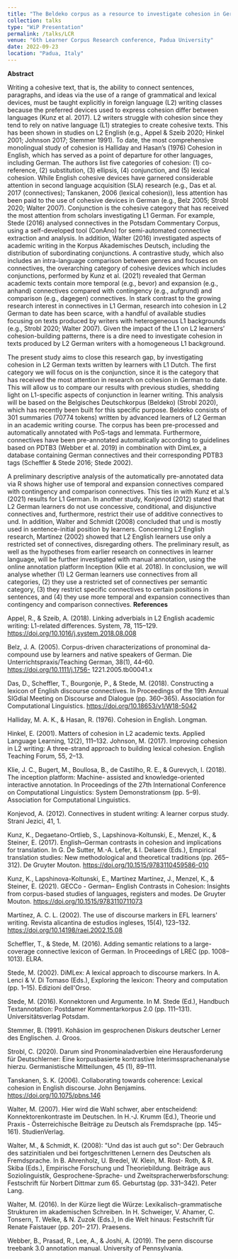 ```yaml
---
title: "The Beldeko corpus as a resource to investigate cohesion in German learner language: A preliminary analysis of corpus homogeneity "
collection: talks
type: "WiP Presentation"
permalink: /talks/LCR
venue: "6th Learner Corpus Research conference, Padua University"
date: 2022-09-23
location: "Padua, Italy"
---
```

 


**Abstract**

Writing a cohesive text, that is, the ability to connect sentences, paragraphs, and ideas via the use of a range of grammatical and lexical devices, must be taught explicitly in foreign language (L2) writing classes because the preferred devices used to express cohesion differ between languages (Kunz et al. 2017). L2 writers struggle with cohesion since they tend to rely on native language (L1) strategies to create cohesive texts. This has been shown in studies on L2 English (e.g., Appel & Szeib 2020; Hinkel 2001; Johnson 2017; Stemmer 1991). To date, the most comprehensive monolingual study of cohesion is Halliday and Hasan’s (1976) Cohesion in English, which has served as a point of departure for other languages, including German. The authors list five categories of cohesion: (1) co-reference, (2) substitution, (3) ellipsis, (4) conjunction, and (5) lexical cohesion. While English cohesive devices have garnered considerable attention in second language acquisition (SLA) research (e.g., Das et al. 2017 (connectives); Tanskanen, 2006 (lexical cohesion)), less attention has been paid to the use of cohesive devices in German (e.g., Belz 2005; Strobl 2020; Walter 2007). Conjunction is the cohesive category that has received the most attention from scholars investigating L1 German. For example, Stede (2016) analysed connectives in the Potsdam Commentary Corpus, using a self-developed tool (ConAno) for semi-automated connective extraction and analysis. In addition, Walter (2016) investigated aspects of academic writing in the Korpus Akademisches Deutsch, including the distribution of subordinating conjunctions. A contrastive study, which also includes an intra-language comparison between genres and focuses on connectives, the overarching category of cohesive devices which includes conjunctions, performed by Kunz et al. (2021) revealed that German academic texts contain more temporal (e.g., bevor) and expansion (e.g., anhand) connectives compared with contingency (e.g., aufgrund) and comparison (e.g., dagegen) connectives. In stark contrast to the growing research interest in connectives in L1 German, research into cohesion in L2 German to date has been scarce, with a handful of available studies focusing on texts produced by writers with heterogeneous L1 backgrounds (e.g., Strobl 2020; Walter 2007). Given the impact of the L1 on L2 learners’ cohesion-building patterns, there is a dire need to investigate cohesion in texts produced by L2 German writers with a homogeneous L1 background.

The present study aims to close this research gap, by investigating cohesion in L2 German texts written by learners with L1 Dutch. The first category we will focus on is the conjunction, since it is the category that has received the most attention in research on cohesion in German to date. This will allow us to compare our results with previous studies, shedding light on L1-specific aspects of conjunction in learner writing. This analysis will be based on the Belgisches Deutschkorpus (Beldeko) (Strobl 2020), which has recently been built for this specific purpose. Beldeko consists of 301 summaries (70774 tokens) written by advanced learners of L2 German in an academic writing course. The corpus has been pre-processed and automatically annotated with PoS-tags and lemmata. Furthermore, connectives have been pre-annotated automatically according to guidelines based on PDTB3 (Webber et al. 2019) in combination with DimLex, a database containing German connectives and their corresponding PDTB3 tags (Scheffler & Stede 2016; Stede 2002).

A preliminary descriptive analysis of the automatically pre-annotated data via R shows higher use of temporal and expansion connectives compared with contingency and comparison connectives. This ties in with Kunz et al.’s (2021) results for L1 German. In another study, Konjevod (2012) stated that L2 German learners do not use concessive, conditional, and disjunctive connectives and, furthermore, restrict their use of additive connectives to und. In addition, Walter and Schmidt (2008) concluded that und is mostly used in sentence-initial position by learners. Concerning L2 English research, Martinez (2002) showed that L2 English learners use only a restricted set of connectives, disregarding others. The preliminary result, as well as the hypotheses from earlier research on connectives in learner language, will be further investigated with manual annotation, using the online annotation platform Inception (Klie et al. 2018). In conclusion, we will analyse whether (1) L2 German learners use connectives from all categories, (2) they use a restricted set of connectives per semantic category, (3) they restrict specific connectives to certain positions in sentences, and (4) they use more temporal and expansion connectives than contingency and comparison connectives.
**References**

Appel, R., & Szeib, A. (2018). Linking adverbials in L2 English academic writing: L1-related differences. System, 78, 115–129. https://doi.org/10.1016/j.system.2018.08.008

Belz, J. A. (2005). Corpus-driven characterizations of pronominal da-compound use by learners and native speakers of German. Die Unterrichtspraxis/Teaching German, 38(1), 44–60. https://doi.org/10.1111/j.1756- 1221.2005.tb00041.x

Das, D., Scheffler, T., Bourgonje, P., & Stede, M. (2018). Constructing a lexicon of English discourse connectives. In Proceedings of the 19th Annual SIGdial Meeting on Discourse and Dialogue (pp. 360–365). Association for Computational Linguistics. https://doi.org/10.18653/v1/W18-5042

Halliday, M. A. K., & Hasan, R. (1976). Cohesion in English. Longman.

Hinkel, E. (2001). Matters of cohesion in L2 academic texts. Applied Language Learning, 12(2), 111–132. Johnson, M. (2017). Improving cohesion in L2 writing: A three-strand approach to building lexical cohesion.
English Teaching Forum, 55, 2–13.

Klie, J. C., Bugert, M., Boullosa, B., de Castilho, R. E., & Gurevych, I. (2018). The inception platform: Machine-
assisted and knowledge-oriented interactive annotation. In Proceedings of the 27th International Conference on Computational Linguistics: System Demonstrationsm (pp. 5–9). Association for Computational Linguistics.

Konjevod, A. (2012). Connectives in student writing: A learner corpus study. Strani Jezici, 41, 1.

Kunz, K., Degaetano-Ortlieb, S., Lapshinova-Koltunski, E., Menzel, K., & Steiner, E. (2017). English–German contrasts in cohesion and implications for translation. In G. De Sutter, M.-A. Lefer, & I. Delaere (Eds.), Empirical translation studies: New methodological and theoretical traditions (pp. 265–312). De Gruyter
Mouton. https://doi.org/10.1515/9783110459586-010

Kunz, K., Lapshinova-Koltunski, E., Martínez Martínez, J., Menzel, K., & Steiner, E. (2021). GECCo - German–
English Contrasts in Cohesion: Insights from corpus-based studies of languages, registers and modes. De
Gruyter Mouton. https://doi.org/10.1515/9783110711073

Martínez, A. C. L. (2002). The use of discourse markers in EFL learners' writing. Revista alicantina de estudios
ingleses, 15(4), 123–132. https://doi.org/10.14198/raei.2002.15.08

Scheffler, T., & Stede, M. (2016). Adding semantic relations to a large-coverage connective lexicon of German.
In Proceedings of LREC (pp. 1008–1013). ELRA.

Stede, M. (2002). DiMLex: A lexical approach to discourse markers. In A. Lenci & V. Di Tomaso (Eds.),
Exploring the lexicon: Theory and computation (pp. 1–15). Edizioni dell'Orso.

Stede, M. (2016). Konnektoren und Argumente. In M. Stede (Ed.), Handbuch Textannotation: Postdamer
Kommentarkorpus 2.0 (pp. 111–131). Universitätsverlag Potsdam.

Stemmer, B. (1991). Kohäsion im gesprochenen Diskurs deutscher Lerner des Englischen. J. Groos.

Strobl, C. (2020). Darum sind Pronominaladverbien eine Herausforderung für Deutschlerner: Eine korpusbasierte
kontrastive Interimssprachenanalyse hierzu. Germanistische Mitteilungen, 45 (1), 89–111.

Tanskanen, S. K. (2006). Collaborating towards coherence: Lexical cohesion in English discourse. John
Benjamins. https://doi.org/10.1075/pbns.146

Walter, M. (2007). Hier wird die Wahl schwer, aber entscheidend: Konnektorenkontraste im Deutschen. In H.-J.
Krumm (Ed.), Theorie und Praxis - Österreichische Beiträge zu Deutsch als Fremdsprache (pp. 145–161).
StudienVerlag.

Walter, M., & Schmidt, K. (2008): "Und das ist auch gut so": Der Gebrauch des satzinitialen und bei
fortgeschrittenen Lernern des Deutschen als Fremdsprache. In B. Ahrenholz, U. Bredel, W. Klein, M. Rost- Roth, & R. Skiba (Eds.), Empirische Forschung und Theoriebildung. Beiträge aus Soziolinguistik, Gesprochene-Sprache- und Zweitspracherwerbsforschung: Festschrift für Norbert Dittmar zum 65. Geburtstag (pp. 331–342). Peter Lang.

Walter, M. (2016). In der Kürze liegt die Würze: Lexikalisch-grammatische Strukturen im akademischen Schreiben. In H. Schweiger, V. Ahamer, C. Tonsern, T. Welke, & N. Zuzok (Eds.), In die Welt hinaus: Festschrift für Renate Faistauer (pp. 201– 217). Praesens.

Webber, B., Prasad, R., Lee, A., & Joshi, A. (2019). The penn discourse treebank 3.0 annotation manual. University of Pennsylvania.